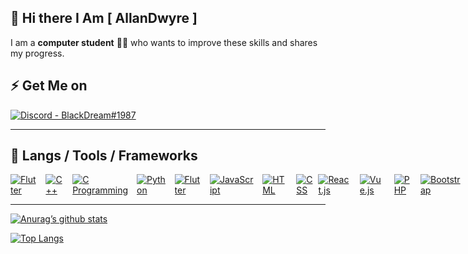 ## 👋 Hi there I Am [ AllanDwyre ]

I am a **computer student** :technologist: who wants to improve these skills and shares my progress.

## :zap: Get Me on 

<div align='left' style="display: flex; justify-content: space-between;">
	<a href='#'>
	<img src='https://img.shields.io/badge/Discord-BlackDream%231987-7289DA?logo=discord&logoColor=7289DA&labelColor=000' alt='Discord - BlackDream#1987'>
	</a>
</div>

<hr>

## 🔧 Langs / Tools / Frameworks


<div align='left' style="display: flex; justify-content: space-between;">
	<!-- Programming Languages. -->
  <a href=''>
		<img src='https://img.shields.io/badge/code-c%23-%23239120.svg?style=for-the-badge&logo=c-sharp&labelColor=black' alt='Flutter'>
	</a>
	&emsp;
	<a href='#'>
		<img src='https://img.shields.io/badge/code-c%2B%2B-00599C?logoWidth=30&labelColor=black&style=for-the-badge&logo=c%2B%2B' alt='C++'>
	</a>
	&emsp;
	<a href='#'>
		<img src='https://img.shields.io/badge/code-c%20programming-A8B9CC?logoWidth=30&labelColor=black&style=for-the-badge&logo=c' alt='C Programming'>
	</a>
	&emsp;
	<a href='https://www.python.org/'>
		<img src='https://img.shields.io/badge/code-python-007396?logoWidth=30&labelColor=black&style=for-the-badge&logo=python' alt='Python'>
	</a>
	&emsp;
  <a href=''>
		<img src='https://img.shields.io/badge/code-Flutter-%2302569B.svg?style=for-the-badge&logo=Flutter&labelColor=black' alt='Flutter'>
	</a>
	&emsp;
	<a href='https://developer.mozilla.org/en-US/docs/Web/JavaScript'>
		<img src='https://img.shields.io/badge/code-javascript-F7DF1E?logo=javascript&logoWidth=30&labelColor=black&style=for-the-badge' alt='JavaScript'>
	</a>
	&emsp;
	<a href='https://developer.mozilla.org/en-US/docs/Web/HTML'>
		<img src='https://img.shields.io/badge/code-html-E34F26?logo=html5&logoWidth=30&labelColor=black&style=for-the-badge' alt='HTML'>
	</a>
	&emsp;
	<a href='https://developer.mozilla.org/en-US/docs/Web/CSS'>
		<img src='https://img.shields.io/badge/code-css-1572B6?logo=css3&logoWidth=30&labelColor=black&style=for-the-badge&logoColor=1572B6' alt='CSS'>
	</a>
	&ensp;
	<a href='https://www.react.org/'>
		<img src='https://img.shields.io/badge/code-react-blue?logoWidth=30&labelColor=black&style=for-the-badge&logo=react' alt='React.js'>
	</a>
	&emsp;
	<a href='https://www.Vuejs.org/'>
		<img src='https://img.shields.io/badge/code-vue-green?logoWidth=30&labelColor=black&style=for-the-badge&logo=vue' alt='Vue.js'>
	</a>
	&emsp;
	<a href='https://www.php.net/'>
		<img src='https://img.shields.io/badge/code-php-777BB4?logoWidth=30&labelColor=black&style=for-the-badge&logo=php' alt='PHP'>
	</a>
	&emsp;
	<a href='https://getbootstrap.com/'>
		<img src='https://img.shields.io/badge/tools-bootstrap-563D7C?logo=bootstrap&logoWidth=30&labelColor=black&style=for-the-badge' alt='Bootstrap'>
	</a>
	&emsp;
</div>

<hr>

[![Anurag’s github stats](https://github-readme-stats.vercel.app/api?username=AllanDwyre)](https://github.com/AllanDwyre)


[![Top Langs](https://github-readme-stats.vercel.app/api/top-langs/?username=AllanDwyre&layout=compact)](https://github.com/AllanDwyre)
